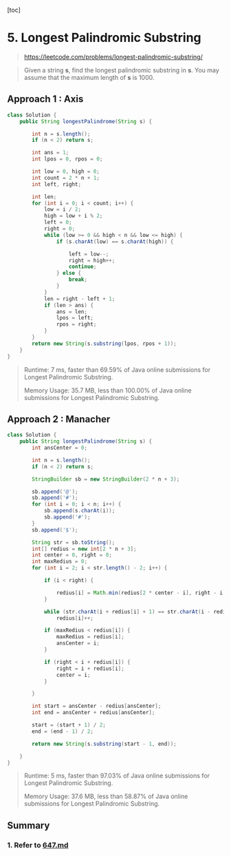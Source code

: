 [toc]

# 5. Longest  Palindromic Substring

> https://leetcode.com/problems/longest-palindromic-substring/

> Given a string **s**, find the longest palindromic substring in **s**. You may assume that the maximum length of **s** is 1000.

## Approach 1 : Axis

```java
class Solution {
    public String longestPalindrome(String s) {

        int n = s.length();
        if (n < 2) return s;

        int ans = 1;
        int lpos = 0, rpos = 0;

        int low = 0, high = 0;
        int count = 2 * n + 1;
        int left, right;

        int len;
        for (int i = 0; i < count; i++) {
            low = i / 2;
            high = low + i % 2;
            left = 0;
            right = 0;
            while (low >= 0 && high < n && low <= high) {
                if (s.charAt(low) == s.charAt(high)) {

                    left = low--;
                    right = high++;
                    continue;
                } else {
                    break;
                }
            }
            len = right - left + 1;
            if (len > ans) {
                ans = len;
                lpos = left;
                rpos = right;
            }
        }
        return new String(s.substring(lpos, rpos + 1));
    }
}

```

> Runtime:  7 ms, faster than 69.59% of Java online submissions for Longest Palindromic  Substring.
>
> Memory Usage: 35.7 MB, less than  100.00% of Java online submissions for Longest Palindromic Substring.

## Approach 2 : Manacher

```java
class Solution {
    public String longestPalindrome(String s) {
        int ansCenter = 0;

        int n = s.length();
        if (n < 2) return s;

        StringBuilder sb = new StringBuilder(2 * n + 3);

        sb.append('@');
        sb.append('#');
        for (int i = 0; i < n; i++) {
            sb.append(s.charAt(i));
            sb.append('#');
        }
        sb.append('$');

        String str = sb.toString();
        int[] redius = new int[2 * n + 3];
        int center = 0, right = 0;
        int maxRedius = 0;
        for (int i = 2; i < str.length() - 2; i++) {

            if (i < right) {

                redius[i] = Math.min(redius[2 * center - i], right - i);
            }

            while (str.charAt(i + redius[i] + 1) == str.charAt(i - redius[i] - 1))
                redius[i]++;

            if (maxRedius < redius[i]) {
                maxRedius = redius[i];
                ansCenter = i;
            }

            if (right < i + redius[i]) {
                right = i + redius[i];
                center = i;
            }

        }

        int start = ansCenter - redius[ansCenter];
        int end = ansCenter + redius[ansCenter];

        start = (start + 1) / 2;
        end = (end - 1) / 2;

        return new String(s.substring(start - 1, end));

    }
}

```

> Runtime:  5 ms, faster than 97.03% of Java online submissions for Longest Palindromic  Substring.
>
> Memory Usage: 37.6 MB, less than  58.87% of Java online submissions for Longest Palindromic Substring.

## Summary

### 1. Refer to <a href="647.md">647.md </a>

